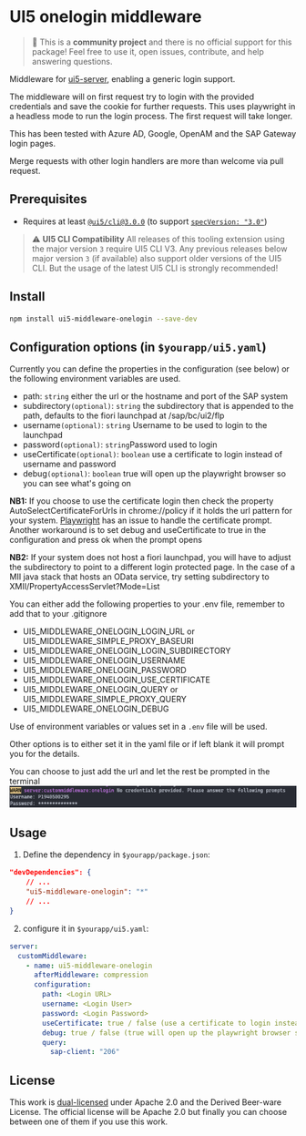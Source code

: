 # UI5 onelogin middleware

> :wave: This is a **community project** and there is no official support for this package! Feel free to use it, open issues, contribute, and help answering questions.

Middleware for [ui5-server](https://github.com/SAP/ui5-server), enabling a generic login support.

The middleware will on first request try to login with the provided credentials and save the cookie for further requests. This uses playwright in a headless mode to run the login process.
The first request will take longer.

This has been tested with Azure AD, Google, OpenAM and the SAP Gateway login pages.

Merge requests with other login handlers are more than welcome via pull request.

## Prerequisites

- Requires at least [`@ui5/cli@3.0.0`](https://ui5.github.io/cli/v3/pages/CLI/) (to support [`specVersion: "3.0"`](https://ui5.github.io/cli/pages/Configuration/#specification-version-30))

> :warning: **UI5 CLI Compatibility**
> All releases of this tooling extension using the major version `3` require UI5 CLI V3. Any previous releases below major version `3` (if available) also support older versions of the UI5 CLI. But the usage of the latest UI5 CLI is strongly recommended!

## Install

```bash
npm install ui5-middleware-onelogin --save-dev

```

## Configuration options (in `$yourapp/ui5.yaml`)

Currently you can define the properties in the configuration (see below) or the following environment variables are used.

- path: `string` either the url or the hostname and port of the SAP system
- subdirectory`(optional)`: `string` the subdirectory that is appended to the path, defaults to the fiori launchpad at /sap/bc/ui2/flp
- username`(optional)`: `string` Username to be used to login to the launchpad
- password`(optional)`: `string`Password used to login
- useCertificate`(optional)`: `boolean` use a certificate to login instead of username and password
- debug`(optional)`: `boolean` true will open up the playwright browser so you can see what's going on

**NB1:** If you choose to use the certificate login then check the property AutoSelectCertificateForUrls in chrome://policy if it holds the url pattern for your system. [Playwright](https://github.com/microsoft/playwright/issues/1799) has an issue to handle the certificate prompt. Another workaround is to set debug and useCertificate to true in the configuration and press ok when the prompt opens

**NB2:** If your system does not host a fiori launchpad, you will have to adjust the subdirectory to point to a different login protected page. In the case of a MII java stack that hosts an OData service, try setting subdirectory to XMII/PropertyAccessServlet?Mode=List

You can either add the following properties to your .env file, remember to add that to your .gitignore

- UI5_MIDDLEWARE_ONELOGIN_LOGIN_URL or UI5_MIDDLEWARE_SIMPLE_PROXY_BASEURI
- UI5_MIDDLEWARE_ONELOGIN_LOGIN_SUBDIRECTORY
- UI5_MIDDLEWARE_ONELOGIN_USERNAME
- UI5_MIDDLEWARE_ONELOGIN_PASSWORD
- UI5_MIDDLEWARE_ONELOGIN_USE_CERTIFICATE
- UI5_MIDDLEWARE_ONELOGIN_QUERY or UI5_MIDDLEWARE_SIMPLE_PROXY_QUERY
- UI5_MIDDLEWARE_ONELOGIN_DEBUG

Use of environment variables or values set in a `.env` file will be used.

Other options is to either set it in the yaml file or if left blank it will prompt you for the details.

You can choose to just add the url and let the rest be prompted in the terminal
![Login prompt](./assets/prompt.png)

## Usage

1. Define the dependency in `$yourapp/package.json`:

```json
"devDependencies": {
    // ...
    "ui5-middleware-onelogin": "*"
    // ...
}
```

2. configure it in `$yourapp/ui5.yaml`:

```yaml
server:
  customMiddleware:
    - name: ui5-middleware-onelogin
      afterMiddleware: compression
      configuration:
        path: <Login URL>
        username: <Login User>
        password: <Login Password>
        useCertificate: true / false (use a certificate to login instead of username and password)
        debug: true / false (true will open up the playwright browser so you can see what's going on)
        query:
          sap-client: "206"
```

## License

This work is [dual-licensed](../../LICENSE) under Apache 2.0 and the Derived Beer-ware License. The official license will be Apache 2.0 but finally you can choose between one of them if you use this work.

